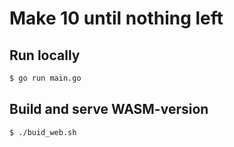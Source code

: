 # Make 10 until nothing left

## Run locally
```sh
$ go run main.go
```

## Build and serve WASM-version
```sh
$ ./buid_web.sh
```
